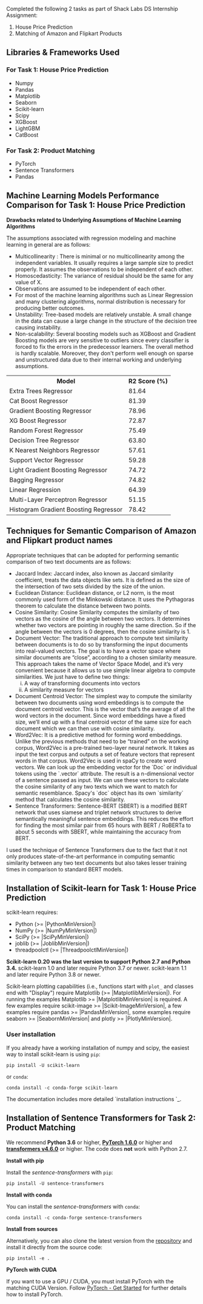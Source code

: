Completed the following 2 tasks as part of Shack Labs DS Internship Assignment: 

<ol>
  <li>House Price Prediction</li>
  <li>Matching of Amazon and Flipkart Products</li>
</ol>

## Libraries & Frameworks Used

<h3>For Task 1: House Price Prediction</h3>
<ul type='a'>
  <li>Numpy</li>
  <li>Pandas</li>
  <li>Matplotlib</li>
  <li>Seaborn</li>
  <li>Scikit-learn</li>
  <li>Scipy</li>
  <li>XGBoost</li>
  <li>LightGBM</li>
  <li>CatBoost</li>
</ul>

<h3>For Task 2: Product Matching</h3>
<ul type='a'>
  <li>PyTorch</li>
  <li>Sentence Transformers</li>
  <li>Pandas</li>
</ul>

## Machine Learning Models Performance Comparison for Task 1: House Price Prediction

**Drawbacks related to Underlying Assumptions of Machine Learning Algorithms**

The assumptions associated with regression modeling and machine learning in general are as follows:

<ul>
  <li>Multicollinearity : There is minimal or no multicollinearity among the independent variables. It usually requires a large sample size to predict properly. It assumes the observations to be independent of each other.</li>
  <li>Homoscedasticity: The variance of residual should be the same for any value of X.</li>
  <li>Observations are assumed to be independent of each other.</li>
  <li>For most of the machine learning algorithms such as Linear Regression and many clustering algorithms, normal distribution is necessary for producing better outcomes.</li>
  <li>Unstability: Tree-based models are relatively unstable. A small change in the data can cause a large change in the structure of the decision tree causing instability.</li>
  <li>Non-scalability: Several boosting models such as XGBoost and Gradient Boosting models are very sensitive to outliers since every classifier is forced to fix the errors in the predecessor learners. The overall method is hardly scalable. Moreover, they don't perform well enough on sparse and unstructured data due to their internal working and underlying assumptions.</li>
</ul>

<table>
  <tr>
    <th>Model</th>
    <th>R2 Score (%)</th>
  </tr>
  <tr>
    <td>Extra Trees Regressor</td>
    <td>81.64</td>
  </tr>
  <tr>
    <td>Cat Boost Regressor</td>
    <td>81.39</td>
  </tr>
  <tr>
    <td>Gradient Boosting Regressor</td>
    <td>78.96</td>
  </tr>
  <tr>
    <td>XG Boost Regressor</td>
    <td>72.87</td>
  </tr>
  <tr>
    <td>Random Forest Regressor</td>
    <td>75.49</td>
  </tr>
  <tr>
    <td>Decision Tree Regressor</td>
    <td>63.80</td>
  </tr>
  <tr>
    <td>K Nearest Neighbors Regressor</td>
    <td>57.61</td>
  </tr>
  <tr>
    <td>Support Vector Regressor</td>
    <td>59.28</td>
  </tr>
  <tr>
    <td>Light Gradient Boosting Regressor</td>
    <td>74.72</td>
  </tr>
  <tr>
    <td>Bagging Regressor</td>
    <td>74.82</td>
  </tr>
  <tr>
    <td>Linear Regression</td>
    <td>64.39</td>
  </tr>
  <tr>
    <td>Multi-Layer Perceptron Regressor</td>
    <td>51.15</td>
  </tr>
  <tr>
    <td>Histogram Gradient Boosting Regressor</td>
    <td>78.42</td>
  </tr>
</table>

## Techniques for Semantic Comparison of Amazon and Flipkart product names

<p>Appropriate techniques that can be adopted for performing semantic comparison of two text documents are as follows:</p>

<ul>
  <li>Jaccard Index: Jaccard index, also known as Jaccard similarity coefficient,  treats the data objects like sets. It is defined as the size of the intersection of two sets divided by the size of the union.</li>
  <li>Euclidean Distance: Euclidean distance, or L2 norm, is the most commonly used form of the Minkowski distance. It uses the Pythagoras theorem to calculate the distance between two points.</li>
  <li>Cosine Similarity: Cosine Similarity computes the similarity of two vectors as the cosine of the angle between two vectors. It determines whether two vectors are pointing in roughly the same direction. So if the angle between the vectors is 0 degrees, then the cosine similarity is 1.</li>
  <li>Document Vector: The traditional approach to compute text similarity between documents is to do so by transforming the input documents into real-valued vectors. The goal is to have a vector space where similar documents are “close”, according to a chosen similarity measure. This approach takes the name of Vector Space Model, and it’s very convenient because it allows us to use simple linear algebra to compute similarities. We just have to define two things: 
  <ol type='i'>
    <li>A way of transforming documents into vectors</li>
    <li>A similarity measure for vectors</li>
  </ol></li>
  <li>Document Centroid Vector: The simplest way to compute the similarity between two documents using word embeddings is to compute the document centroid vector. This is the vector that’s the average of all the word vectors in the document. Since word embeddings have a fixed size, we’ll end up with a final centroid vector of the same size for each document which we can then use with cosine similarity.</li>
  <li>Word2Vec: It is a predictive method for forming word embeddings. Unlike the previous methods that need to be “trained” on the working corpus, Word2Vec is a pre-trained two-layer neural network. It takes as input the text corpus and outputs a set of feature vectors that represent words in that corpus. Word2Vec is used in spaCy to create word vectors. We can look up the embedding vector for the `Doc` or individual tokens using the `.vector` attribute. The result is a n-dimensional vector of a sentence passed as input. We can use these vectors to calculate the cosine similarity of any two texts which we want to match for semantic resemblance. Spacy's `doc` object has its own `similarity` method that calculates the cosine similarity.</li>
  <li>Sentence Transformers: Sentence-BERT (SBERT) is a modified BERT network that uses siamese and triplet network structures to derive semantically meaningful sentence embeddings. This reduces the effort for finding the most similar pair from 65 hours with BERT / RoBERTa to about 5 seconds with SBERT, while maintaining the accuracy from BERT. </li>
</ul>

<p>I used the technique of Sentence Transformers due to the fact that it not only produces state-of-the-art performance in computing semantic similarity between any two text documents but also takes lesser training times in comparison to standard BERT models.</p>

Installation of Scikit-learn for Task 1: House Price Prediction
------------

scikit-learn requires:

- Python (>= |PythonMinVersion|)
- NumPy (>= |NumPyMinVersion|)
- SciPy (>= |SciPyMinVersion|)
- joblib (>= |JoblibMinVersion|)
- threadpoolctl (>= |ThreadpoolctlMinVersion|)

**Scikit-learn 0.20 was the last version to support Python 2.7 and Python 3.4.**
scikit-learn 1.0 and later require Python 3.7 or newer.
scikit-learn 1.1 and later require Python 3.8 or newer.

Scikit-learn plotting capabilities (i.e., functions start with ``plot_`` and
classes end with "Display") require Matplotlib (>= |MatplotlibMinVersion|).
For running the examples Matplotlib >= |MatplotlibMinVersion| is required.
A few examples require scikit-image >= |Scikit-ImageMinVersion|, a few examples
require pandas >= |PandasMinVersion|, some examples require seaborn >=
|SeabornMinVersion| and plotly >= |PlotlyMinVersion|.

### User installation

If you already have a working installation of numpy and scipy,
the easiest way to install scikit-learn is using `pip`:

    pip install -U scikit-learn

or `conda`:

    conda install -c conda-forge scikit-learn

<p>The documentation includes more detailed `installation instructions <https://scikit-learn.org/stable/install.html>`_.</p>

## Installation of Sentence Transformers for Task 2: Product Matching

We recommend **Python 3.6** or higher, **[PyTorch 1.6.0](https://pytorch.org/get-started/locally/)** or higher and **[transformers v4.6.0](https://github.com/huggingface/transformers)** or higher. The code does **not** work with Python 2.7.

**Install with pip**

Install the *sentence-transformers* with `pip`:

```
pip install -U sentence-transformers
```

**Install with conda**

You can install the *sentence-transformers* with `conda`:

```
conda install -c conda-forge sentence-transformers
```

**Install from sources**

Alternatively, you can also clone the latest version from the [repository](https://github.com/UKPLab/sentence-transformers) and install it directly from the source code:

````
pip install -e .
```` 

**PyTorch with CUDA**

If you want to use a GPU / CUDA, you must install PyTorch with the matching CUDA Version. Follow
[PyTorch - Get Started](https://pytorch.org/get-started/locally/) for further details how to install PyTorch.

  
 
